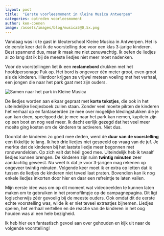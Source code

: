 ```yaml
---
layout: post
title:  "Eerste voorleesmoment in Kleine Musica Antwerpen"
categories: optreden voorleesmoment
author: ken-coenen
image: /assets/images/blog/musica3@0,5x.png
---
```


Vandaag was ik te gast in kleuterschool Kleine Musica in Antwerpen.
Het is de eerste keer dat ik de voorstelling doe voor een klas 3-jarige kinderen.
Best spannend dus, maar ik maak me niet zenuwachtig.
Ik oefen de liedjes al zo lang dat ik bij de meeste liedjes niet meer moet nadenken.

Voor de voorstellingen liet ik een **reclamebord** drukken met het hoofdpersonage Puk op.
Het bord is ongeveer één meter groot, even groot als de kinderen.
Hierdoor krijgen ze vrijwel meteen voeling met het verhaal, een jongen die naar het park gaat met zijn ouders.

<img src="{{ '/assets/images/blog/musica@0,5x.png' | prepend: site.baseurl }}" class="image fit" alt="Samen naar het park in Kleine Musica" />

De liedjes worden aan elkaar gepraat met **korte tekstjes**, die ook in het uiteindelijke liedjesboek zullen staan.
Zonder veel moeite pikten de kinderen het verhaal op en fantaseerden ze mee over mogelijke kledingstukken die je aan kan doen, speelgoed dat je mee naar het park kan nemen, kapitein zijn op een boot en nog veel meer.
Ik dacht eerlijk gezegd dat het veel meer moeite ging kosten om de kinderen te activeren.
Niet dus.

Doordat de kinderen zo goed mee deden, werd de **duur van de voorstelling** een tikkeltje te lang.
Ik heb drie liedjes niet gespeeld op vraag van de juf.
Je merkte dat de kinderen bij het laatste liedje meer begonnen met rondwandelden.
Op zich valt dat héél goed mee.
Uiteindelijk heb ik twaalf liedjes kunnen brengen.
De kinderen zijn ruim **twintig minuten** zeer aandachtig geweest.
Nu weet ik dat je voor 3-jarigen mag rekenen op ongeveer twintig minuten.
Volgende keer moet ik er extra op letten dat ik tussen de liedjes de kinderen niet teveel laat praten.
Bovendien kan ik nog enkele liedjes inkorten door hier en daar een refreintje te laten vallen.

Mijn eerste idee was om op dit moment wat videobeelden te kunnen laten maken om te gebruiken in het promofilmpje op de campagnepagina.
Dit ligt logischerwijs zéér gevoelig bij de meeste ouders.
Ook omdat dit de eerste echte voorstelling was, wilde ik er niet teveel extraatjes bijnemen.
Liedjes spelen, het verhaal vertellen en de reactie van de kinderen in het oog houden was al een hele bezigheid.

Ik heb hier een fantastisch gevoel aan over gehouden en kijk uit naar de volgende voorstelling!